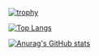 [![trophy](https://github-profile-trophy.vercel.app/?username=hironobu0824)](https://github.com/hironobu0824/github-profile-trophy)

[![Top Langs](https://github-readme-stats.vercel.app/api/top-langs/?username=hironobu0824)](https://github.com/anuraghazra/github-readme-stats)

[![Anurag's GitHub stats](https://github-readme-stats.vercel.app/api?username=hironobu0824)](https://github.com/anuraghazra/github-readme-stats)
